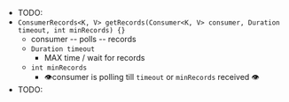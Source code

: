 * TODO:
* `ConsumerRecords<K, V> getRecords(Consumer<K, V> consumer, Duration timeout, int minRecords) {}`
  * consumer -- polls -- records 
  * `Duration timeout`
    * MAX time / wait for records
  * `int minRecords`
    * 👁️consumer is polling till `timeout` or `minRecords` received 👁️
* TODO: